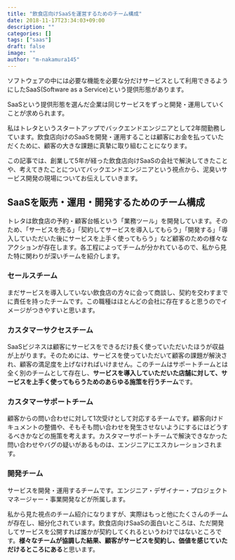 ```yaml
---
title: "飲食店向けSaaSを運営するためのチーム構成"
date: 2018-11-17T23:34:03+09:00
description: ""
categories: []
tags: ["saas"]
draft: false
image: ""
author: "m-nakamura145"
---
```


ソフトウェアの中には必要な機能を必要な分だけサービスとして利用できるようにしたSaaS(Software as a Service)という提供形態があります。

<!--more-->

SaaSという提供形態を選んだ企業は同じサービスをずっと開発・運用していくことが求められます。

私はトレタというスタートアップでバックエンドエンジニアとして2年間勤務しています。飲食店向けのSaaSを開発・運用することは顧客にお金を払っていただくために、顧客の大きな課題に真摯に取り組むことになります。

この記事では、創業して5年が経った飲食店向けSaaSの会社で解決してきたことや、考えてきたことについてバックエンドエンジニアという視点から、泥臭いサービス開発の現場についてお伝えしていきます。

## SaaSを販売・運用・開発するためのチーム構成

トレタは飲食店の予約・顧客台帳という「業務ツール」を開発しています。そのため、「サービスを売る」「契約してサービスを導入してもらう」「開発する」「導入していただいた後にサービスを上手く使ってもらう」など顧客のための様々なアクションが存在します。各工程によってチームが分かれているので、私から見た特に関わりが深いチームを紹介します。

### セールスチーム

まだサービスを導入していない飲食店の方々に会って商談し、契約を交わすまでに責任を持ったチームです。この職種はほとんどの会社に存在すると思うのでイメージがつきやすいと思います。

### カスタマーサクセスチーム

SaaSビジネスは顧客にサービスをできるだけ長く使っていただいたほうが収益が上がります。そのためには、サービスを使っていただいて顧客の課題が解決され、顧客の満足度を上げなければいけません。このチームはサポートチームとは全く別のチームとして存在し、**サービスを導入していただいた店舗に対して、サービスを上手く使ってもらうためのあらゆる施策を行うチーム**です。

### カスタマーサポートチーム

顧客からの問い合わせに対して1次受けとして対応するチームです。顧客向けドキュメントの整備や、そもそも問い合わせを発生させないようにするにはどうするべきかなどの施策を考えます。カスタマーサポートチームで解決できなかった問い合わせやバグの疑いがあるものは、エンジニアにエスカレーションされます。

### 開発チーム

サービスを開発・運用するチームです。エンジニア・デザイナー・プロジェクトマネージャー・事業開発などが所属します。

私から見た視点のチーム紹介になりますが、実際はもっと他にたくさんのチームが存在し、細分化されています。飲食店向けSaaSの面白いところは、ただ開発してサービスを公開すれば誰かが契約してくれるというわけではないところです。**様々なチームが協調した結果、顧客がサービスを契約し、価値を感じていただけるところにある**と思います。


